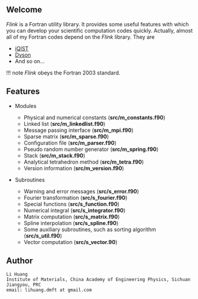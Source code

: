 ## Welcome

*Flink* is a Fortran utility library. It provides some useful features with which you can develop your scientific computation codes quickly. Actually, almost all of my Fortran codes depend on the *Flink* library. They are

* [iQIST](https://github.com/huangli712/iqist)
* [Dyson](https://github.com/huangli712/dyson)
* And so on...

!!! note *Flink* obeys the Fortran 2003 standard. 

## Features

* Modules
    * Physical and numerical constants (**src/m_constants.f90**)
    * Linked list (**src/m_linkedlist.f90**)
    * Message passing interface (**src/m_mpi.f90**)
    * Sparse matrix (**src/m_sparse.f90**)
    * Configuration file (**src/m_parser.f90**)
    * Pseudo random number generator (**src/m_spring.f90**)
    * Stack (**src/m_stack.f90**)
    * Analytical tetrahedron method (**src/m_tetra.f90**)
    * Version information (**src/m_version.f90**)

* Subroutines
    * Warning and error messages (**src/s_error.f90**)
    * Fourier transformation (**src/s_fourier.f90**)
    * Special functions (**src/s_function.f90**)
    * Numerical integral (**src/s_integrator.f90**)
    * Matrix computation (**src/s_matrix.f90**)
    * Spline interpolation (**src/s_spline.f90**)
    * Some auxiliary subroutines, such as sorting algorithm (**src/s_util.f90**)
    * Vector computation (**src/s_vector.90**)

## Author

```text
Li Huang
Institute of Materials, China Academy of Engineering Physics, Sichuan Jiangyou, PRC
email: lihuang.dmft at gmail.com
```
